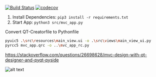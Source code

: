 [![Build Status](https://travis-ci.com/develmusa/PythonTemplateProject.svg?branch=master)](https://travis-ci.com/develmusa/PythonTemplateProject)
[![codecov](https://codecov.io/gh/develmusa/PythonTemplateProject/branch/master/graph/badge.svg)](https://codecov.io/gh/develmusa/PythonTemplateProject)

1. Install Dependencies: ```pip3 install -r requirements.txt```
2. Start App: ```python3 src/mvc_app.py```

Convert QT-Creatorfile to Pythonfile
```bash
pyuic5 .\src\resources\main_view.ui -o .\src\views\main_view_ui.py
pyrcc5 mvc_app.qrc -o ..\mvc_app_rc.py
```

https://stackoverflow.com/questions/26698628/mvc-design-with-qt-designer-and-pyqt-pyside

![alt text](https://image.slidesharecdn.com/3-mivsek-mvc-esug13-130912030122-phpapp01/95/mvc-revivial-on-the-web-4-638.jpg?cb=1378954920 "Logo Title Text 1")
